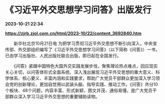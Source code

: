 # 《习近平外交思想学习问答》出版发行

**2023-10-21 22:34**

**https://zjrb.zjol.com.cn/html/2023-10/22/content_3692840.htm**

　　新华社北京10月21日电 为把学习贯彻习近平外交思想不断引向深入，中央宣传部、外交部组织编写了《习近平外交思想学习问答》（以下简称《问答》）一书，已由学习出版社、人民出版社联合出版，即日起在全国发行。

　　《问答》紧跟中国特色大国外交实践发展步伐，聚焦理论热点难点，回应现实关心关切，以问答体形式全面系统、深入浅出展现习近平外交思想的重大意义、科学体系、核心要义、丰富内涵和实践要求，帮助广大党员干部群众更加深入学习领会党的创新理论，更加自觉用以武装头脑、指导实践、推动工作。《问答》共分10个板块、48个问题，内容丰富、形式新颖，图文并茂、通俗易懂，是广大党员干部群众深入学习习近平外交思想的重要辅助读物。